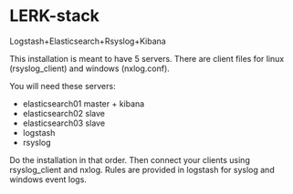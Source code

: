 # LERK-stack
Logstash+Elasticsearch+Rsyslog+Kibana

This installation is meant to have 5 servers. There are client files for linux (rsyslog_client) and windows (nxlog.conf).

You will need these servers:

* elasticsearch01 master + kibana
* elasticsearch02 slave
* elasticsearch03 slave
* logstash
* rsyslog

Do the installation in that order. Then connect your clients using rsyslog_client and nxlog. Rules are provided in logstash for syslog and windows event logs.
